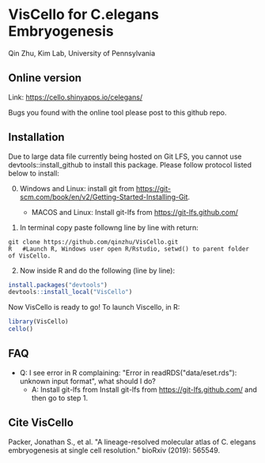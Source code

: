 VisCello for C.elegans Embryogenesis
================
Qin Zhu, Kim Lab, University of Pennsylvania

Online version
------------------------

Link: https://cello.shinyapps.io/celegans/

Bugs you found with the online tool please post to this github repo.

Installation
--------------------------------------

Due to large data file currently being hosted on Git LFS, you cannot use devtools::install_github to install this package. 
Please follow protocol listed below to install:

0. Windows and Linux: install git from https://git-scm.com/book/en/v2/Getting-Started-Installing-Git. 
    * MACOS and Linux: Install git-lfs from https://git-lfs.github.com/

1. In terminal copy paste followng line by line with return:

```
git clone https://github.com/qinzhu/VisCello.git
R   #Launch R, Windows user open R/Rstudio, setwd() to parent folder of VisCello. 
```

2. Now inside R and do the following (line by line):

``` r
install.packages("devtools") 
devtools::install_local("VisCello")
```

Now VisCello is ready to go! To launch Viscello, in R:

``` r
library(VisCello)
cello()
```

FAQ
-------------------------

* Q: I see error in R complaining: "Error in readRDS("data/eset.rds"): unknown input format", what should I do?
    * A: Install git-lfs from Install git-lfs from https://git-lfs.github.com/ and then go to step 1.


Cite VisCello
-------------------------

Packer, Jonathan S., et al. "A lineage-resolved molecular atlas of C. elegans embryogenesis at single cell resolution." bioRxiv (2019): 565549.


